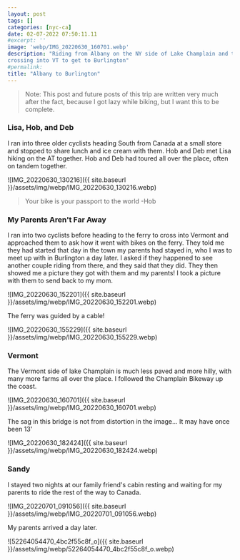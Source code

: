 ```yaml
---
layout: post
tags: []
categories: [nyc-ca]
date: 02-07-2022 07:50:11.11
#excerpt: ''
image: 'webp/IMG_20220630_160701.webp'
description: "Riding from Albany on the NY side of Lake Champlain and then
crossing into VT to get to Burlington"
#permalink:
title: "Albany to Burlington"
---
```


> Note: This post and future posts of this trip are written very much after the
fact, because I got lazy while biking, but I want this to be complete.

### Lisa, Hob, and Deb

I ran into three older cyclists heading South from Canada at a small store and
stopped to share lunch and ice cream with them. Hob and Deb met Lisa hiking on
the AT together. Hob and Deb had toured all over the place, often on tandem
together.

![IMG_20220630_130216]({{ site.baseurl }}/assets/img/webp/IMG_20220630_130216.webp)

> Your bike is your passport to the world
> -Hob

### My Parents Aren't Far Away

I ran into two cyclists before heading to the ferry to cross into Vermont and
approached them to ask how it went with bikes on the ferry. They told me they
had started that day in the town my parents had stayed in, who I was to meet up
with in Burlington a day later. I asked if they happened to see another couple
riding from there, and they said that they did. They then showed me a picture
they got with them and my parents! I took a picture with them to send back to
my mom.

![IMG_20220630_152201]({{ site.baseurl }}/assets/img/webp/IMG_20220630_152201.webp)

The ferry was guided by a cable!

![IMG_20220630_155229]({{ site.baseurl }}/assets/img/webp/IMG_20220630_155229.webp)

### Vermont

The Vermont side of lake Champlain is much less paved and more hilly, with many
more farms all over the place. I followed the Champlain Bikeway up the coast.

![IMG_20220630_160701]({{ site.baseurl }}/assets/img/webp/IMG_20220630_160701.webp)

The sag in this bridge is not from distortion in the image... It may have once
been 13'

![IMG_20220630_182424]({{ site.baseurl }}/assets/img/webp/IMG_20220630_182424.webp)

### Sandy

I stayed two nights at our family friend's cabin resting and waiting for my
parents to ride the rest of the way to Canada.

![IMG_20220701_091056]({{ site.baseurl }}/assets/img/webp/IMG_20220701_091056.webp)

My parents arrived a day later.

![52264054470_4bc2f55c8f_o]({{ site.baseurl }}/assets/img/webp/52264054470_4bc2f55c8f_o.webp)
